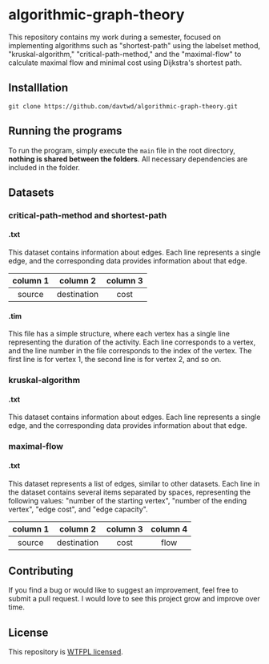 # algorithmic-graph-theory

 This repository contains my work during a semester, focused on implementing algorithms such as "shortest-path" using the labelset method, "kruskal-algorithm," "critical-path-method," and the "maximal-flow" to calculate maximal flow and minimal cost using Dijkstra's shortest path. 

## Installlation

```
git clone https://github.com/davtwd/algorithmic-graph-theory.git
```

## Running the programs

To run the program, simply execute the `main` file in the root directory, **nothing is shared between the folders**. All necessary dependencies are included in the folder.

## Datasets

### critical-path-method and shortest-path

#### .txt

This dataset contains information about edges. Each line represents a single edge, and the corresponding data provides information about that edge.

| column 1  | column 2  | column 3  |
|:---------:|:---------:|:---------:|
| source  | destination  | cost  |

#### .tim

This file has a simple structure, where each vertex has a single line representing the duration of the activity. Each line corresponds to a vertex, and the line number in the file corresponds to the index of the vertex. The first line is for vertex 1, the second line is for vertex 2, and so on.

### kruskal-algorithm

#### .txt

This dataset contains information about edges. Each line represents a single edge, and the corresponding data provides information about that edge.

### maximal-flow

#### .txt

This dataset represents a list of edges, similar to other datasets. Each line in the dataset contains several items separated by spaces, representing the following values: "number of the starting vertex", "number of the ending vertex", "edge cost", and "edge capacity".

| column 1  | column 2  | column 3  | column 4  |
|:---------:|:---------:|:---------:|:---------:|
| source  | destination  | cost  | flow |

## Contributing

If you find a bug or would like to suggest an improvement, feel free to submit a pull request. I would love to see this project grow and improve over time.


## License

This repository is [WTFPL licensed](./LICENSE).